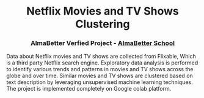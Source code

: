</p>
<h1 align="center"> Netflix Movies and TV Shows Clustering </h1>
<h3 align="center"> AlmaBetter Verfied Project - <a href="https://www.almabetter.com/"> AlmaBetter School </a> </h5>
<p>Data about Netflix movies and TV shows are collected from Flixable, Which is a third party Netflix search engine. Exploratory data analysis is performed to identify various trends and patterns in movies and TV shows across the globe and over time. Similar movies and TV shows are clustered based on text description by leveraging unsupervised machine learning techniques. The project is implemented completely on Google colab platform.</p>
